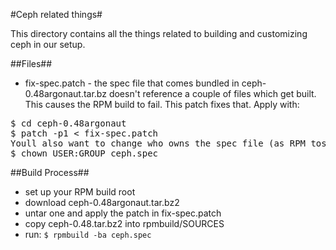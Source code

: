 #Ceph related things#

This directory contains all the things related to building and customizing ceph in our setup.

##Files##
* fix-spec.patch - the spec file that comes bundled in ceph-0.48argonaut.tar.bz doesn't reference a couple of files which get built.  This causes the RPM build to fail.  This patch fixes that.  Apply with:
<pre>
$ cd ceph-0.48argonaut
$ patch -p1 < fix-spec.patch
Youll also want to change who owns the spec file (as RPM tosses an error if it can't find a real user who owns the spec file):
$ chown USER:GROUP ceph.spec
</pre>

##Build Process##
* set up your RPM build root
* download ceph-0.48argonaut.tar.bz2
* untar one and apply the patch in fix-spec.patch
* copy ceph-0.48.tar.bz2 into rpmbuild/SOURCES
* run:
```$ rpmbuild -ba ceph.spec```
